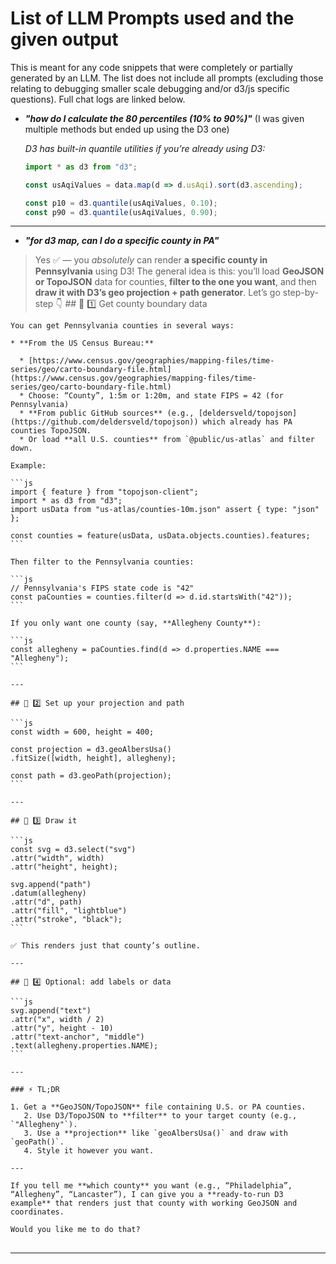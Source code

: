 # List of LLM Prompts used and the given output
This is meant for any code snippets that were completely or partially generated by an LLM. The list does not include all prompts 
(excluding those relating to debugging smaller scale debugging and/or d3/js specific questions). Full chat logs are linked below.


 - ***"how do I calculate the 80 percentiles (10% to 90%)"*** (I was given multiple methods but ended up using the D3 one)

    *D3 has built-in quantile utilities if you’re already using D3:*
    ```javascript
    import * as d3 from "d3";
    
    const usAqiValues = data.map(d => d.usAqi).sort(d3.ascending);
    
    const p10 = d3.quantile(usAqiValues, 0.10);
    const p90 = d3.quantile(usAqiValues, 0.90);
    ```
___
- ***"for d3 map, can I do a specific county in PA"***
>   Yes ✅ — you *absolutely* can render **a specific county in Pennsylvania** using D3!
    The general idea is this: you’ll load **GeoJSON or TopoJSON** data for counties, **filter to the one you want**, and then **draw it with D3’s geo projection + path generator**.
    Let’s go step-by-step 👇
    ## 🧩 1️⃣ Get county boundary data
    
    You can get Pennsylvania counties in several ways:
    
    * **From the US Census Bureau:**
    
      * [https://www.census.gov/geographies/mapping-files/time-series/geo/carto-boundary-file.html](https://www.census.gov/geographies/mapping-files/time-series/geo/carto-boundary-file.html)
      * Choose: “County”, 1:5m or 1:20m, and state FIPS = 42 (for Pennsylvania)
      * **From public GitHub sources** (e.g., [deldersveld/topojson](https://github.com/deldersveld/topojson)) which already has PA counties TopoJSON.
      * Or load **all U.S. counties** from `@public/us-atlas` and filter down.
    
    Example:
    
    ```js
    import { feature } from "topojson-client";
    import * as d3 from "d3";
    import usData from "us-atlas/counties-10m.json" assert { type: "json" };
    
    const counties = feature(usData, usData.objects.counties).features;
    ```
    
    Then filter to the Pennsylvania counties:
    
    ```js
    // Pennsylvania's FIPS state code is "42"
    const paCounties = counties.filter(d => d.id.startsWith("42"));
    ```
    
    If you only want one county (say, **Allegheny County**):
    
    ```js
    const allegheny = paCounties.find(d => d.properties.NAME === "Allegheny");
    ```
    
    ---
    
    ## 🧩 2️⃣ Set up your projection and path
    
    ```js
    const width = 600, height = 400;
    
    const projection = d3.geoAlbersUsa()
    .fitSize([width, height], allegheny);
    
    const path = d3.geoPath(projection);
    ```
    
    ---
    
    ## 🧩 3️⃣ Draw it
    
    ```js
    const svg = d3.select("svg")
    .attr("width", width)
    .attr("height", height);
    
    svg.append("path")
    .datum(allegheny)
    .attr("d", path)
    .attr("fill", "lightblue")
    .attr("stroke", "black");
    ```
    
    ✅ This renders just that county’s outline.
    
    ---
    
    ## 🧩 4️⃣ Optional: add labels or data
    
    ```js
    svg.append("text")
    .attr("x", width / 2)
    .attr("y", height - 10)
    .attr("text-anchor", "middle")
    .text(allegheny.properties.NAME);
    ```
    
    ---
    
    ### ⚡ TL;DR
    
    1. Get a **GeoJSON/TopoJSON** file containing U.S. or PA counties.
       2. Use D3/TopoJSON to **filter** to your target county (e.g., `"Allegheny"`).
       3. Use a **projection** like `geoAlbersUsa()` and draw with `geoPath()`.
       4. Style it however you want.
    
    ---
    
    If you tell me **which county** you want (e.g., “Philadelphia”, “Allegheny”, “Lancaster”), I can give you a **ready-to-run D3 example** that renders just that county with working GeoJSON and coordinates.
    
    Would you like me to do that?

##
___


